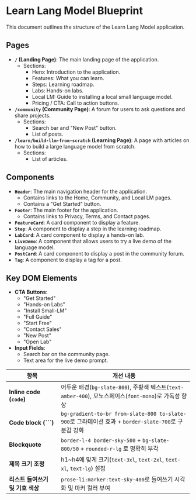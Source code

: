 # Learn Lang Model Blueprint

This document outlines the structure of the Learn Lang Model application.

## Pages

- **`/` (Landing Page)**: The main landing page of the application.
  - Sections:
    - Hero: Introduction to the application.
    - Features: What you can learn.
    - Steps: Learning roadmap.
    - Labs: Hands-on labs.
    - Local LM: Guide to installing a local small language model.
    - Pricing / CTA: Call to action buttons.
- **`/community` (Community Page)**: A forum for users to ask questions and share projects.
  - Sections:
    - Search bar and "New Post" button.
    - List of posts.
- **`/learn/build-llm-from-scratch` (Learning Page)**: A page with articles on how to build a large language model from scratch.
  - Sections:
    - List of articles.

## Components

- **`Header`**: The main navigation header for the application.
  - Contains links to the Home, Community, and Local LM pages.
  - Contains a "Get Started" button.
- **`Footer`**: The main footer for the application.
  - Contains links to Privacy, Terms, and Contact pages.
- **`FeatureCard`**: A card component to display a feature.
- **`Step`**: A component to display a step in the learning roadmap.
- **`LabCard`**: A card component to display a hands-on lab.
- **`LiveDemo`**: A component that allows users to try a live demo of the language model.
- **`PostCard`**: A card component to display a post in the community forum.
- **`Tag`**: A component to display a tag for a post.

## Key DOM Elements

- **CTA Buttons**:
  - "Get Started"
  - "Hands-on Labs"
  - "Install Small-LM"
  - "Full Guide"
  - "Start Free"
  - "Contact Sales"
  - "New Post"
  - "Open Lab"
- **Input Fields**:
  - Search bar on the community page.
  - Text area for the live demo prompt.

| 항목                       | 개선 내용                                                                                  |
| ------------------------ | -------------------------------------------------------------------------------------- |
| **Inline code (`code`)** | 어두운 배경(`bg-slate-800`), 주황색 텍스트(`text-amber-400`), 모노스페이스(`font-mono`)로 가독성 향상         |
| **Code block (```)**     | `bg-gradient-to-br from-slate-800 to-slate-900`로 그라데이션 효과 + `border-slate-700`로 구분감 강화 |
| **Blockquote**           | `border-l-4 border-sky-500` + `bg-slate-800/50` + `rounded-r-lg` 로 명확히 부각              |
| **제목 크기 조정**             | h1~h4에 맞게 크기(`text-3xl`, `text-2xl`, `text-xl`, `text-lg`) 설정                          |
| **리스트 들여쓰기 및 기호 색상**     | `prose-li:marker:text-sky-400`로 들여쓰기 시각화 및 마커 컬러 부여                                    |
